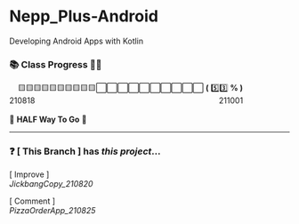 # Nepp_Plus-Android
Developing Android Apps with Kotlin<br>

### 📚 Class Progress 👩‍💻
&nbsp;&nbsp;&nbsp;&nbsp;🟨🟨🟨🟨🟨🟨🟨🟨🟨🟨⬜️⬜️⬜️⬜️⬜️⬜️⬜️⬜️⬜️⬜️ __(__ 5️⃣3️⃣ __% )__ <br>
210818&nbsp;&nbsp;&nbsp;&nbsp;&nbsp;&nbsp;&nbsp;&nbsp;&nbsp;&nbsp;&nbsp;&nbsp;&nbsp;&nbsp;&nbsp;&nbsp;
&nbsp;&nbsp;&nbsp;&nbsp;&nbsp;&nbsp;&nbsp;&nbsp;&nbsp;&nbsp;&nbsp;&nbsp;&nbsp;&nbsp;&nbsp;&nbsp;&nbsp;
&nbsp;&nbsp;&nbsp;&nbsp;&nbsp;&nbsp;&nbsp;&nbsp;&nbsp;&nbsp;&nbsp;&nbsp;&nbsp;&nbsp;&nbsp;&nbsp;&nbsp;
&nbsp;&nbsp;&nbsp;&nbsp;&nbsp;&nbsp;&nbsp;&nbsp;&nbsp;&nbsp;&nbsp;&nbsp;&nbsp;&nbsp;&nbsp;&nbsp;&nbsp;
&nbsp;&nbsp;&nbsp;&nbsp;&nbsp;&nbsp;&nbsp;&nbsp;&nbsp;&nbsp;&nbsp;&nbsp;&nbsp;211001<br></br>
💬  __HALF Way To Go__ 💪

***

### ❓ [ This Branch ] has *this project*...
[ Improve ]<br>
*JickbangCopy_210820*

[ Comment ]<br>
*PizzaOrderApp_210825*

